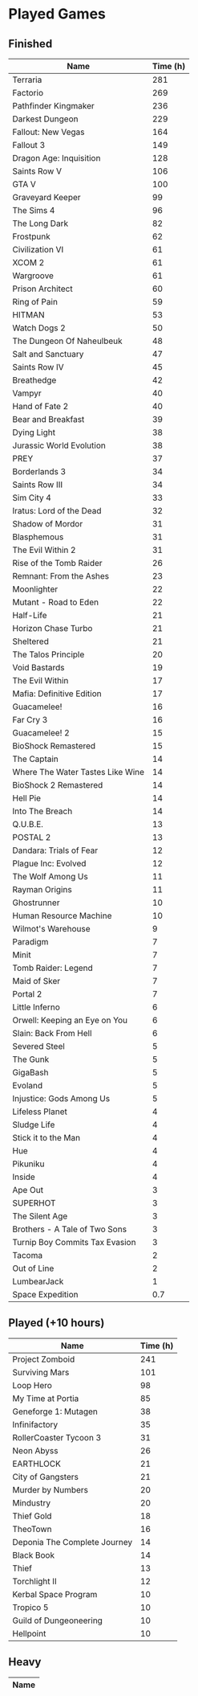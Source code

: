 # Played Games

## Finished

| Name | Time (h) |
| --- | --- |
| Terraria | 281 |
| Factorio | 269 |
| Pathfinder Kingmaker | 236 |
| Darkest Dungeon | 229 |
| Fallout: New Vegas | 164 |
| Fallout 3 | 149 |
| Dragon Age: Inquisition | 128 |
| Saints Row V | 106 |
| GTA V | 100 |
| Graveyard Keeper | 99 |
| The Sims 4 | 96 |
| The Long Dark | 82 |
| Frostpunk | 62 |
| Civilization VI | 61 |
| XCOM 2 | 61 |
| Wargroove | 61 |
| Prison Architect | 60 |
| Ring of Pain | 59 |
| HITMAN | 53 |
| Watch Dogs 2 | 50 |
| The Dungeon Of Naheulbeuk | 48 |
| Salt and Sanctuary | 47 |
| Saints Row IV | 45 |
| Breathedge | 42 |
| Vampyr | 40 |
| Hand of Fate 2 | 40 |
| Bear and Breakfast | 39 |
| Dying Light | 38 |
| Jurassic World Evolution | 38 |
| PREY | 37 |
| Borderlands 3 | 34 |
| Saints Row III | 34 |
| Sim City 4 | 33 |
| Iratus: Lord of the Dead | 32 |
| Shadow of Mordor | 31 |
| Blasphemous | 31 |
| The Evil Within 2 | 31 |
| Rise of the Tomb Raider | 26 |
| Remnant: From the Ashes | 23 |
| Moonlighter | 22 |
| Mutant - Road to Eden | 22 |
| Half-Life | 21 |
| Horizon Chase Turbo | 21 |
| Sheltered | 21 |
| The Talos Principle | 20 |
| Void Bastards | 19 |
| The Evil Within | 17 |
| Mafia: Definitive Edition | 17 |
| Guacamelee! | 16 |
| Far Cry 3 | 16 |
| Guacamelee! 2 | 15 |
| BioShock Remastered | 15 |
| The Captain | 14 |
| Where The Water Tastes Like Wine | 14 |
| BioShock 2 Remastered | 14 |
| Hell Pie | 14 |
| Into The Breach | 14 |
| Q.U.B.E. | 13 |
| POSTAL 2 | 13 |
| Dandara: Trials of Fear | 12 |
| Plague Inc: Evolved | 12 |
| The Wolf Among Us | 11 |
| Rayman Origins | 11 |
| Ghostrunner | 10 |
| Human Resource Machine | 10 |
| Wilmot's Warehouse | 9 |
| Paradigm | 7 |
| Minit | 7 |
| Tomb Raider: Legend | 7 |
| Maid of Sker | 7 |
| Portal 2 | 7 |
| Little Inferno | 6 |
| Orwell: Keeping an Eye on You | 6 |
| Slain: Back From Hell | 6 |
| Severed Steel | 5 |
| The Gunk | 5 |
| GigaBash | 5 |
| Evoland | 5 |
| Injustice: Gods Among Us | 5 |
| Lifeless Planet | 4 |
| Sludge Life | 4 |
| Stick it to the Man | 4 |
| Hue | 4 |
| Pikuniku | 4 |
| Inside | 4 |
| Ape Out | 3 |
| SUPERHOT | 3 |
| The Silent Age | 3 |
| Brothers - A Tale of Two Sons | 3 |
| Turnip Boy Commits Tax Evasion | 3 |
| Tacoma | 2 |
| Out of Line | 2 |
| LumbearJack | 1 |
| Space Expedition | 0.7 |

## Played (+10 hours)

| Name | Time (h) |
| --- | --- |
| Project Zomboid | 241 |
| Surviving Mars | 101 |
| Loop Hero | 98 |
| My Time at Portia | 85 |
| Geneforge 1: Mutagen | 38 |
| Infinifactory | 35 |
| RollerCoaster Tycoon 3 | 31 |
| Neon Abyss | 26 |
| EARTHLOCK | 21 |
| City of Gangsters | 21 |
| Murder by Numbers | 20 |
| Mindustry | 20 |
| Thief Gold | 18 |
| TheoTown | 16 |
| Deponia The Complete Journey | 14 |
| Black Book | 14 |
| Thief | 13 |
| Torchlight II | 12 |
| Kerbal Space Program | 10 |
| Tropico 5 | 10 |
| Guild of Dungeoneering | 10 |
| Hellpoint | 10 |

## Heavy

| Name |
| --- |
